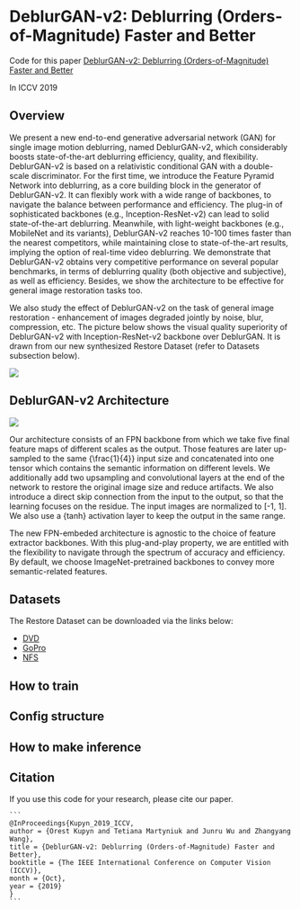# DeblurGAN-v2: Deblurring (Orders-of-Magnitude) Faster and Better

Code for this paper [DeblurGAN-v2: Deblurring (Orders-of-Magnitude) Faster and Better](https://arxiv.org/abs/1908.03826)

In ICCV 2019

## Overview

We present a new end-to-end generative adversarial network (GAN) for single image motion deblurring, named DeblurGAN-v2, which considerably boosts state-of-the-art deblurring efficiency, quality, and flexibility. DeblurGAN-v2 is based on a relativistic conditional GAN with a double-scale discriminator. For the first time, we introduce the Feature Pyramid Network into deblurring, as a core building block in the generator of DeblurGAN-v2. It can flexibly work with a wide range of backbones, to navigate the balance between performance and efficiency. The plug-in of sophisticated backbones (e.g., Inception-ResNet-v2) can lead to solid state-of-the-art deblurring. Meanwhile, with light-weight backbones (e.g., MobileNet and its variants), DeblurGAN-v2 reaches 10-100 times faster than the nearest competitors, while maintaining close to state-of-the-art results, implying the option of real-time video deblurring. We demonstrate that DeblurGAN-v2 obtains very competitive performance on several popular benchmarks, in terms of deblurring quality (both objective and subjective), as well as efficiency. Besides, we show the architecture to be effective for general image restoration tasks too.

We also study the effect of DeblurGAN-v2 on the task of general image restoration - enhancement of images degraded jointly by noise, blur, compression, etc. The picture below shows the visual quality superiority of DeblurGAN-v2 with Inception-ResNet-v2 backbone over DeblurGAN. It is drawn from our new synthesized Restore Dataset (refer to Datasets subsection below).

![](./doc_images/Restore.png)

## DeblurGAN-v2 Architecture

![](./doc_images/Arch.png)

Our architecture consists of an FPN backbone from which we take five final feature maps of different scales as the output. Those features are later up-sampled to the same {\frac{1}{4}} input size and concatenated into one tensor which contains the semantic information on different levels. We additionally add two upsampling and convolutional layers at the end of the network to restore the original image size  and reduce artifacts. We also introduce a direct skip connection from the input to the output, so that the learning focuses on the residue. The input images are normalized to \[-1, 1\]. We also use a \{tanh} activation layer to keep the output in the same range.

The new FPN-embeded architecture is agnostic to the choice of feature extractor backbones. With this plug-and-play property, we are entitled with the flexibility to navigate through the spectrum of accuracy and efficiency. By default, we choose ImageNet-pretrained backbones to convey more semantic-related features. 

## Datasets

The Restore Dataset can be downloaded via the links below:
- [DVD](https://drive.google.com/file/d/1bpj9pCcZR_6-AHb5aNnev5lILQbH8GMZ/view)
- [GoPro](https://drive.google.com/file/d/1KStHiZn5TNm2mo3OLZLjnRvd0vVFCI0W/view)
- [NFS](https://drive.google.com/file/d/1Ut7qbQOrsTZCUJA_mJLptRMipD8sJzjy/view)

## How to train

## Config structure 

## How to make inference 

## Citation

If you use this code for your research, please cite our paper.

```
​```
@InProceedings{Kupyn_2019_ICCV,
author = {Orest Kupyn and Tetiana Martyniuk and Junru Wu and Zhangyang Wang},
title = {DeblurGAN-v2: Deblurring (Orders-of-Magnitude) Faster and Better},
booktitle = {The IEEE International Conference on Computer Vision (ICCV)},
month = {Oct},
year = {2019}
}
​```
```

